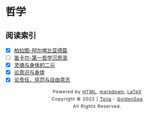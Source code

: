 # 哲学

## 阅读索引

- [x] [柏拉图-阿尔喀比亚德篇](/Philosophy/柏拉图-阿尔喀比亚德篇.md)
- [ ] [笛卡尔-第一哲学沉思录](/404.md)
- [x] [灵魂与身体的二元](/Philosophy/辩论-灵魂与身体的二元.md)
- [x] [论意识与身体](/Philosophy/论意识与身体.md)
- [x] [论责任、惩罚与自由意志](/Philosophy/论责任、惩罚与自由意志.md)

<style type="text/css">
    #footer {
        position: relative;
        margin: 0 auto;
        line-height: 20px;
        text-align: center;
        font-size: 12px;
        letter-spacing: 1px;
    }
 
    .content {
        height: 1800px;
        width: 100%;
        text-align: center;
    }
</style>
<div id="footer">
    Powered by
    <a href="https://html5up.net">HTML</a>, 
    <a href="https://markdown.com.cn/">markdown</a>, 
    <a href="https://www.latex-project.org/">LaTeX</a>
    <br>
    Copyright © 2022 | 
    <a href="https://tolia-gh.github.io">Tolia</a> - 
    <a href="https://github.com/golden-sea">GoldenSea</a>
    <br>
    All Rights Reserved.
    <br>
</div>